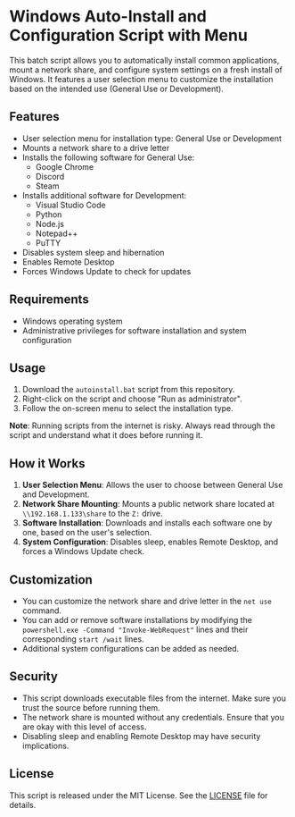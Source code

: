 
# Windows Auto-Install and Configuration Script with Menu

This batch script allows you to automatically install common applications, mount a network share, and configure system settings on a fresh install of Windows. It features a user selection menu to customize the installation based on the intended use (General Use or Development).

## Features

- User selection menu for installation type: General Use or Development
- Mounts a network share to a drive letter
- Installs the following software for General Use:
  - Google Chrome
  - Discord
  - Steam
- Installs additional software for Development:
  - Visual Studio Code
  - Python
  - Node.js
  - Notepad++
  - PuTTY
- Disables system sleep and hibernation
- Enables Remote Desktop
- Forces Windows Update to check for updates

## Requirements

- Windows operating system
- Administrative privileges for software installation and system configuration

## Usage

1. Download the `autoinstall.bat` script from this repository.
2. Right-click on the script and choose "Run as administrator".
3. Follow the on-screen menu to select the installation type.

**Note**: Running scripts from the internet is risky. Always read through the script and understand what it does before running it.

## How it Works

1. **User Selection Menu**: Allows the user to choose between General Use and Development.
2. **Network Share Mounting**: Mounts a public network share located at `\\192.168.1.133\share` to the `Z:` drive.
3. **Software Installation**: Downloads and installs each software one by one, based on the user's selection.
4. **System Configuration**: Disables sleep, enables Remote Desktop, and forces a Windows Update check.

## Customization

- You can customize the network share and drive letter in the `net use` command.
- You can add or remove software installations by modifying the `powershell.exe -Command "Invoke-WebRequest"` lines and their corresponding `start /wait` lines.
- Additional system configurations can be added as needed.

## Security

- This script downloads executable files from the internet. Make sure you trust the source before running them.
- The network share is mounted without any credentials. Ensure that you are okay with this level of access.
- Disabling sleep and enabling Remote Desktop may have security implications.

## License

This script is released under the MIT License. See the [LICENSE](LICENSE) file for details.
